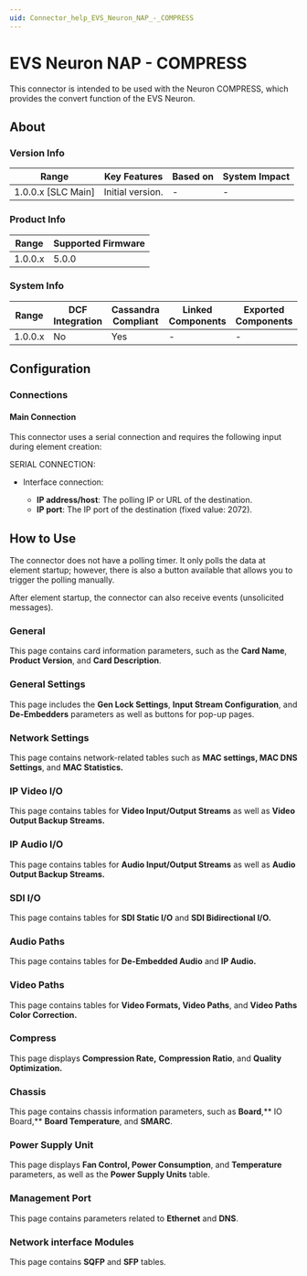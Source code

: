 ```yaml
---
uid: Connector_help_EVS_Neuron_NAP_-_COMPRESS
---
```


# EVS Neuron NAP - COMPRESS

This connector is intended to be used with the Neuron COMPRESS, which provides the convert function of the EVS Neuron.

## About

### Version Info

| Range                | Key Features     | Based on     | System Impact     |
|----------------------|------------------|--------------|-------------------|
| 1.0.0.x \[SLC Main\] | Initial version. | \-           | \-                |

### Product Info

| Range     | Supported Firmware     |
|-----------|------------------------|
| 1.0.0.x   | 5.0.0                  |

### System Info

| Range     | DCF Integration     | Cassandra Compliant     | Linked Components     | Exported Components     |
|-----------|---------------------|-------------------------|-----------------------|-------------------------|
| 1.0.0.x   | No                  | Yes                     | \-                    | \-                      |

## Configuration

### Connections

#### Main Connection

This connector uses a serial connection and requires the following input during element creation:

SERIAL CONNECTION:

- Interface connection:

  - **IP address/host**: The polling IP or URL of the destination.
  - **IP port**: The IP port of the destination (fixed value: 2072).

## How to Use

The connector does not have a polling timer. It only polls the data at element startup; however, there is also a button available that allows you to trigger the polling manually.

After element startup, the connector can also receive events (unsolicited messages).

### General

This page contains card information parameters, such as the **Card Name**, **Product Version**, and **Card Description**.

### General Settings

This page includes the **Gen Lock Settings**, **Input Stream Configuration**, and **De-Embedders** parameters as well as buttons for pop-up pages.

### Network Settings

This page contains network-related tables such as **MAC settings, MAC DNS Settings**, and **MAC Statistics.**

### IP Video I/O

This page contains tables for **Video Input/Output Streams** as well as **Video Output Backup Streams.**

### IP Audio I/O

This page contains tables for **Audio Input/Output Streams** as well as **Audio Output Backup Streams.**

### SDI I/O

This page contains tables for **SDI Static I/O** and **SDI Bidirectional I/O.**

### Audio Paths

This page contains tables for **De-Embedded Audio** and **IP Audio.**

### Video Paths

This page contains tables for **Video Formats, Video Paths**, and **Video Paths Color Correction.**

### Compress

This page displays **Compression Rate,** **Compression Ratio**, and **Quality Optimization.**

### Chassis

This page contains chassis information parameters, such as **Board**,** IO Board,** **Board Temperature**, and **SMARC**.

### Power Supply Unit

This page displays **Fan Control, Power Consumption**, and **Temperature** parameters, as well as the **Power Supply Units** table.

### Management Port

This page contains parameters related to **Ethernet** and **DNS**.

### Network interface Modules

This page contains **SQFP** and **SFP** tables.
